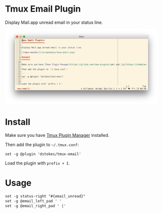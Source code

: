 Tmux Email Plugin
===================

Display Mail.app unread email in your status line.

![tmux-weather](/screenshots/tmux-email.png)

Install
=======

Make sure you have [Tmux Plugin Manager](https://github.com/tmux-plugins/tpm) installed.

Then add the plugin to `~/.tmux.conf`:

```
set -g @plugin 'dstokes/tmux-email'
```

Load the plugin with `prefix + I`.


Usage
=====

```
set -g status-right "#{email_unread}"
set -g @email_left_pad ' '
set -g @email_right_pad ' |'
```


